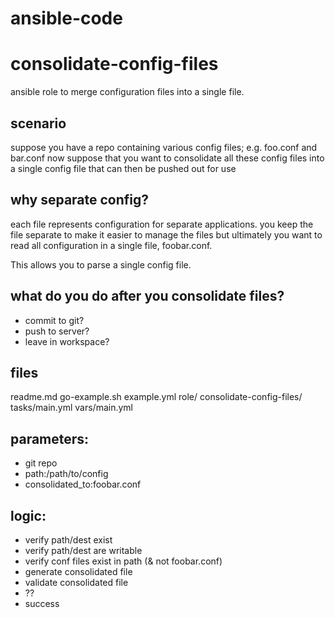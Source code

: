 ansible-code
==============


# consolidate-config-files
ansible role to merge configuration files into a single file.

## scenario
suppose you have a repo containing various config files; e.g.  foo.conf and bar.conf
now suppose that you want to consolidate all these config files into a single config file that can then be pushed out for use

## why separate config?
each file represents configuration for separate applications. you keep the file separate to make it easier to manage the files but ultimately you want to read all configuration in a single file, foobar.conf.

This allows you to parse a single config file.

## what do you do after you consolidate files?
- commit to git?
- push to server?
- leave in workspace?

## files
readme.md
go-example.sh
example.yml
role/
  consolidate-config-files/
    tasks/main.yml
    vars/main.yml

## parameters:
  - git repo
  - path:/path/to/config
  - consolidated_to:foobar.conf 

## logic:
  - verify path/dest exist
  - verify path/dest are writable
  - verify conf files exist in path (& not foobar.conf)
  - generate consolidated file
  - validate consolidated file
  - ??
  - success
